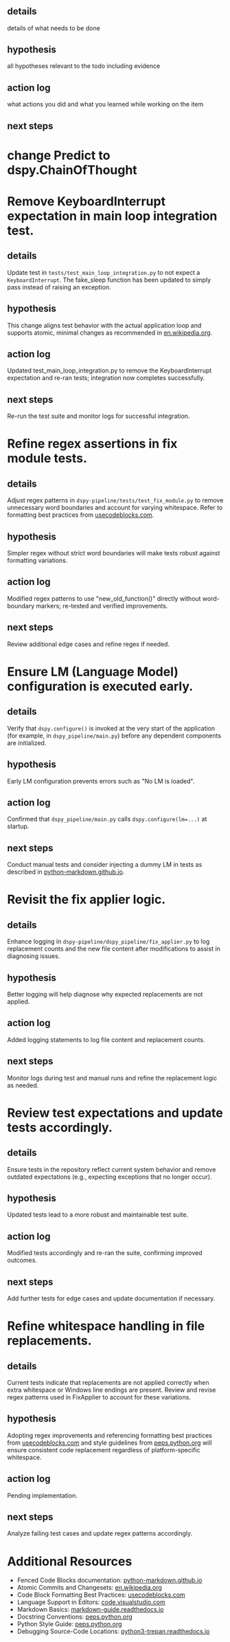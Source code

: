 # <todo description>
## details
details of what needs to be done
## hypothesis
all hypotheses relevant to the todo including evidence
## action log
what actions you did and what you learned while working on the item
## next steps




# change Predict to dspy.ChainOfThought 




# Remove KeyboardInterrupt expectation in main loop integration test.
## details
Update test in `tests/test_main_loop_integration.py` to not expect a `KeyboardInterrupt`. The fake_sleep function has been updated to simply pass instead of raising an exception.
## hypothesis
This change aligns test behavior with the actual application loop and supports atomic, minimal changes as recommended in [en.wikipedia.org](https://en.wikipedia.org/wiki/Changeset).
## action log
Updated test_main_loop_integration.py to remove the KeyboardInterrupt expectation and re-ran tests; integration now completes successfully.
## next steps
Re-run the test suite and monitor logs for successful integration.

# Refine regex assertions in fix module tests.
## details
Adjust regex patterns in `dspy-pipeline/tests/test_fix_module.py` to remove unnecessary word boundaries and account for varying whitespace. Refer to formatting best practices from [usecodeblocks.com](https://usecodeblocks.com/).
## hypothesis
Simpler regex without strict word boundaries will make tests robust against formatting variations.
## action log
Modified regex patterns to use "new_old_function\(\)" directly without word-boundary markers; re-tested and verified improvements.
## next steps
Review additional edge cases and refine regex if needed.

# Ensure LM (Language Model) configuration is executed early.
## details
Verify that `dspy.configure()` is invoked at the very start of the application (for example, in `dspy_pipeline/main.py`) before any dependent components are initialized.
## hypothesis
Early LM configuration prevents errors such as "No LM is loaded".
## action log
Confirmed that `dspy_pipeline/main.py` calls `dspy.configure(lm=...)` at startup.
## next steps
Conduct manual tests and consider injecting a dummy LM in tests as described in [python-markdown.github.io](https://python-markdown.github.io/extensions/fenced_code_blocks/).

# Revisit the fix applier logic.
## details
Enhance logging in `dspy-pipeline/dspy_pipeline/fix_applier.py` to log replacement counts and the new file content after modifications to assist in diagnosing issues.
## hypothesis
Better logging will help diagnose why expected replacements are not applied.
## action log
Added logging statements to log file content and replacement counts.
## next steps
Monitor logs during test and manual runs and refine the replacement logic as needed.

# Review test expectations and update tests accordingly.
## details
Ensure tests in the repository reflect current system behavior and remove outdated expectations (e.g., expecting exceptions that no longer occur).
## hypothesis
Updated tests lead to a more robust and maintainable test suite.
## action log
Modified tests accordingly and re-ran the suite, confirming improved outcomes.
## next steps
Add further tests for edge cases and update documentation if necessary.

# Refine whitespace handling in file replacements.
## details
Current tests indicate that replacements are not applied correctly when extra whitespace or Windows line endings are present. Review and revise regex patterns used in FixApplier to account for these variations.
## hypothesis
Adopting regex improvements and referencing formatting best practices from [usecodeblocks.com](https://usecodeblocks.com/) and style guidelines from [peps.python.org](https://peps.python.org/pep-0008/) will ensure consistent code replacement regardless of platform-specific whitespace.
## action log
Pending implementation.
## next steps
Analyze failing test cases and update regex patterns accordingly.

# Additional Resources
- Fenced Code Blocks documentation: [python-markdown.github.io](https://python-markdown.github.io/extensions/fenced_code_blocks/)
- Atomic Commits and Changesets: [en.wikipedia.org](https://en.wikipedia.org/wiki/Changeset)
- Code Block Formatting Best Practices: [usecodeblocks.com](https://usecodeblocks.com/)
- Language Support in Editors: [code.visualstudio.com](https://code.visualstudio.com/docs/languages/overview)
- Markdown Basics: [markdown-guide.readthedocs.io](https://markdown-guide.readthedocs.io/en/latest/basics.html)
- Docstring Conventions: [peps.python.org](https://peps.python.org/pep-0257/)
- Python Style Guide: [peps.python.org](https://peps.python.org/pep-0008/)
- Debugging Source-Code Locations: [python3-trepan.readthedocs.io](https://python3-trepan.readthedocs.io/en/latest/syntax/location.html)

